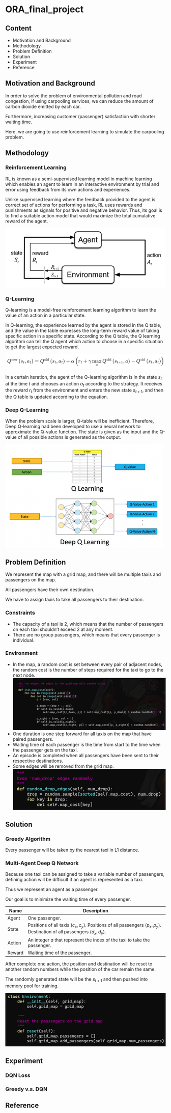 # ORA_final_project

## Content

* Motivation and Background
* Methodology
* Problem Definition
* Solution
* Experiment
* Reference

## Motivation and Background

In order to solve the problem of environmental pollution and road congestion, if using carpooling services, we can reduce the amount of carbon dioxide emitted by each car.

Furthermore, increasing customer (passenger) satisfaction with shorter waiting time.

Here, we are going to use reinforcement learning to simulate the carpooling problem.

## Methodology

### Reinforcement Learning

RL is known as a semi-supervised learning model in machine learning which enables an agent to learn in an interactive environment by trial and error using feedback from its own actions and experiences.

Unlike supervised learning where the feedback provided to the agent is correct set of actions for performing a task, RL uses rewards and punishments as signals for positive and negative behavior. Thus, its goal is to find a suitable action model that would maximize the total cumulative reward of the agent.

![Image text](https://github.com/Hamu111268/ORA_final_project/blob/main/img_storage/picture1.png)

### Q-Learning

Q-learning is a model-free reinforcement learning algorithm to learn the value of an action in a particular state.

In Q-learning, the experience learned by the agent is stored in the Q table, and the value in the table expresses the long-term reward value of taking specific action in a specific state. According to the Q table, the Q learning algorithm can tell the Q agent which action to choose in a specific situation to get the largest expected reward.

![Image text](https://github.com/Hamu111268/ORA_final_project/blob/main/img_storage/picture2.png)

In a certain iteration, the agent of the Q-learning algorithm is in the state $s_t$ at the time $t$ and chooses an action $a_t$ according to the strategy. It receives the reward $r_t$ from the environment and enters the new state $s_{t+1}$, and then the Q table is updated according to the equation.

### Deep Q-Learning

When the problem scale is larger, Q-table will be inefficient. Therefore, Deep Q-learning had been developed to use a neural network to approximate the Q-value function. The state is given as the input and the Q-value of all possible actions is generated as the output.

![Image text](https://github.com/Hamu111268/ORA_final_project/blob/main/img_storage/picture3.png)

## Problem Definition

We represent the map with a grid map, and there will be multiple taxis and passengers on the map.

All passengers have their own destination.

We have to assign taxis to take all passengers to their destination.

### Constraints

* The capacity of a taxi is 2, which means that the number of passengers on each taxi shouldn’t exceed 2 at any moment.
* There are no group passengers, which means that every passenger is individual.

### Environment

* In the map, a random cost is set between every pair of adjacent nodes, the random cost is the number of steps required for the taxi to go to the next node.
    ![Image text](https://github.com/Hamu111268/ORA_final_project/blob/main/img_storage/random_cost.png)
* One duration is one step forward for all taxis on the map that have paired passengers.
* Waiting time of each passenger is the time from start to the time when the passenger gets on the taxi.
* An episode is completed when all passengers have been sent to their respective destinations.
* Some edges will be removed from the grid map.
    ![Image text](https://github.com/Hamu111268/ORA_final_project/blob/main/img_storage/random_drop_edges.png)

## Solution

### Greedy Algorithm

Every passenger will be taken by the nearest taxi in L1 distance.

### Multi-Agent Deep Q Network

Because one taxi can be assigned to take a variable number of passengers, defining action will be difficult if an agent is represented as a taxi.

Thus we represent an agent as a passenger.

Our goal is to minimize the waiting time of every passenger.

| Name   | Description |
| ------ | ----------- |
| Agent  | One passenger. |
| State  | Positions of all taxis $(c_x, c_y)$. Positions of all passengers $(p_x, p_y)$. Destination of all passengers $(d_x, d_y)$. |
| Action | An integer $a$ that represent the index of the taxi to take the passenger. |
| Reward | Waiting time of the passenger. |

After complete one action, the position and destination will be reset to another random numbers while the position of the car remain the same.

The randomly generated state will be the $s_{t + 1}$ and then pushed into memory pool for training.

![Image text](https://github.com/Hamu111268/ORA_final_project/blob/main/img_storage/reset_passenger.png)


## Experiment

### DQN Loss

### Greedy v.s. DQN

## Reference
